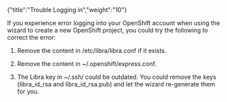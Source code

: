 {"title":"Trouble Logging in","weight":"10"} 

If you experience error logging into your OpenShift account when using the wizard to create a new OpenShift project, you could try the following to correct the error:

1.  Remove the content in /etc/libra/libra.conf if it exists.
    
2.  Remove the content in ~/.openshift/express.conf.
    
3.  The Libra key in ~/.ssh/ could be outdated. You could remove the keys (libra\_id\_rsa and libra\_id\_rsa.pub) and let the wizard re-generate them for you.
